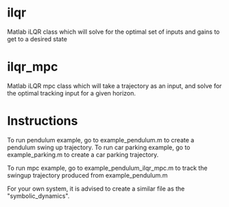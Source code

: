 # ilqr
Matlab iLQR class which will solve for the optimal set of inputs and gains to get to a desired state

# ilqr_mpc
Matlab iLQR mpc class which will take a trajectory as an input, and solve for the optimal tracking input for a given horizon.

# Instructions
To run pendulum example, go to example_pendulum.m to create a pendulum swing up trajectory.
To run car parking example, go to example_parking.m to create a car parking trajectory.

To run mpc example, go to example_pendulum_ilqr_mpc.m to track the swingup trajectory produced from example_pendulum.m

For your own system, it is advised to create a similar file as the "symbolic_dynamics".


